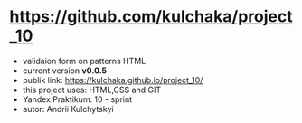 # https://github.com/kulchaka/project_10
- validaion form on patterns HTML
- current version **v0.0.5**
- publik link: https://kulchaka.github.io/project_10/
- this project uses: HTML,CSS and GIT
- Yandex Praktikum: 10 - sprint
- autor: Andrii Kulchytskyi
